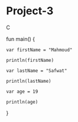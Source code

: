# Project-3
C


fun main() {

    var firstName = "Mahmoud"
    
    println(firstName)
    
    var lastName = "Safwat"
    
    println(lastName)
    
    var age = 19
    
    println(age)
    
}
